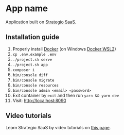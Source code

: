 # App name
Application built on [Strategio SaaS](https://github.com/strategio-digital/saas).  

## Installation guide

1. Properly install [Docker](https://docs.docker.com/desktop/) (on Windows [Docker WSL2](https://docs.docker.com/desktop/windows/wsl/))
2. `cp .env.example .env`
3. `./project.sh serve`
4. `./project.sh app`
5. `composer i`
6. `bin/console diff`
7. `bin/console migrate`
8. `bin/console resources`
9. `bin/console admin <email> <password>`
10. Exit container by `exit` and then run `yarn && yarn dev`
11. Visit: [http://localhost:8090](http://localhost:8090)

## Video tutorials
Learn Strategio SaaS by video tutorials on [this page](https://github.com/strategio-digital/saas#tutorials).